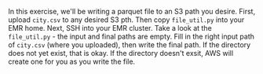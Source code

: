 In this exercise, we'll be writing a parquet file to an S3 path you desire.
First, upload `city.csv` to any desired S3 pth. Then copy `file_util.py` into your EMR home.
Next, SSH into your EMR cluster.
Take a look at the `file_util.py` - the input and final paths are empty.
Fill in the right input path of `city.csv` (where you uploaded), then write the final path. If the directory does not yet exist, that is okay. If the directory doesn't exsit, AWS will create one for you as you write the file.

